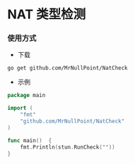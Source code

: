 # NAT 类型检测

### 使用方式
- 下载

 `go get github.com/MrNullPoint/NatCheck` 
 
- 示例

```go
package main

import (
	"fmt"
	"github.com/MrNullPoint/NatCheck"
)

func main()  {
	fmt.Println(stun.RunCheck(""))
}

```